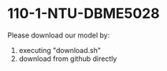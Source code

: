 # 110-1-NTU-DBME5028
Please download our model by:
1. executing "download.sh"
2. download from github directly
